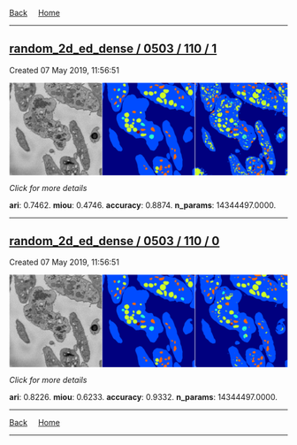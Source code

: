 
[Back](..)&nbsp;&nbsp;&nbsp;&nbsp;&nbsp;[Home](https://leapmanlab.github.io/snapshots)

---

<div class="summary"><a href="1"><h2>random_2d_ed_dense / 0503 / 110 / 1</h2></a><p>Created 07 May 2019, 11:56:51
</p><a href="1"><img src="1/media/summary.png" align="center"></a><p>
<i>Click for more details</i>
</p></div>

**ari**: 0.7462. **miou**: 0.4746. **accuracy**: 0.8874. **n_params**: 14344497.0000. 

---

<div class="summary"><a href="0"><h2>random_2d_ed_dense / 0503 / 110 / 0</h2></a><p>Created 07 May 2019, 11:56:51
</p><a href="0"><img src="0/media/summary.png" align="center"></a><p>
<i>Click for more details</i>
</p></div>

**ari**: 0.8226. **miou**: 0.6233. **accuracy**: 0.9332. **n_params**: 14344497.0000. 

---

[Back](..)&nbsp;&nbsp;&nbsp;&nbsp;&nbsp;[Home](https://leapmanlab.github.io/snapshots)

---